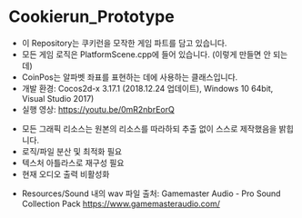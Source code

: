 # Cookierun_Prototype

* 이 Repository는 쿠키런을 모작한 게임 파트를 담고 있습니다.
* 모든 게임 로직은 PlatformScene.cpp에 들어 있습니다. (이렇게 만들면 안 되는데)
* CoinPos는 알파벳 좌표를 표현하는 데에 사용하는 클래스입니다.
* 개발 환경: Cocos2d-x 3.17.1 (2018.12.24 업데이트), Windows 10 64bit, Visual Studio 2017)
* 실행 영상: https://youtu.be/0mR2nbrEorQ

+ 모든 그래픽 리소스는 원본의 리소스를 따라하되 추출 없이 스스로 제작했음을 밝힙니다.
+ 로직/파일 분산 및 최적화 필요
+ 텍스처 아틀라스로 재구성 필요
+ 현재 오디오 출력 비활성화
- Resources/Sound 내의 wav 파일 출처: Gamemaster Audio - Pro Sound Collection Pack 
https://www.gamemasteraudio.com/
